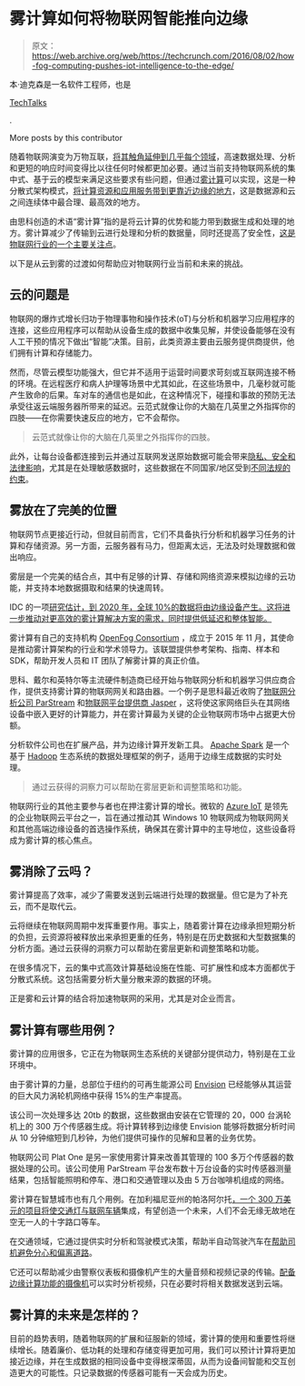 # 雾计算如何将物联网智能推向边缘

> 原文：<https://web.archive.org/web/https://techcrunch.com/2016/08/02/how-fog-computing-pushes-iot-intelligence-to-the-edge/>

本·迪克森是一名软件工程师，也是

[TechTalks](https://web.archive.org/web/20230316161016/https://bdtechtalks.com/)

.

More posts by this contributor

随着物联网演变为万物互联，[将其触角延伸到几乎每个领域](https://web.archive.org/web/20230316161016/https://bdtechtalks.com/2016/05/10/iot-and-machine-learning-are-invading-our-lives-is-it-a-good-thing/)，高速数据处理、分析和更短的响应时间变得比以往任何时候都更加必要。通过当前支持物联网系统的集中式、基于云的模型来满足这些要求有些问题，但通过[雾计算](https://web.archive.org/web/20230316161016/http://internetofthingsagenda.techtarget.com/definition/fog-computing-fogging)可以实现，这是一种分散式架构模式，[将计算资源和应用服务带到更靠近边缘的地方](https://web.archive.org/web/20230316161016/https://bdtechtalks.com/2016/07/19/how-iot-can-benefit-from-cloud-computing/)，这是数据源和云之间连续体中最合理、最高效的地方。

由思科创造的术语“雾计算”指的是将云计算的优势和能力带到数据生成和处理的地方。雾计算减少了传输到云进行处理和分析的数据量，同时还提高了安全性，[这是物联网行业的一个主要关注点](https://web.archive.org/web/20230316161016/https://techcrunch.com/2015/10/24/why-iot-security-is-so-critical/)。

以下是从云到雾的过渡如何帮助应对物联网行业当前和未来的挑战。

## 云的问题是

物联网的爆炸式增长归功于物理事物和操作技术(oT)与分析和机器学习应用程序的连接，这些应用程序可以帮助从设备生成的数据中收集见解，并使设备能够在没有人工干预的情况下做出“智能”决策。目前，此类资源主要由云服务提供商提供，他们拥有计算和存储能力。

然而，尽管云模型功能强大，但它并不适用于运营时间要求苛刻或互联网连接不畅的环境。在远程医疗和病人护理等场景中尤其如此，在这些场景中，几毫秒就可能产生致命的后果。车对车的通信也是如此，在这种情况下，碰撞和事故的预防无法承受往返云端服务器所带来的延迟。云范式就像让你的大脑在几英里之外指挥你的四肢——在你需要快速反应的地方，它不会帮你。

> 云范式就像让你的大脑在几英里之外指挥你的四肢。

此外，让每台设备都连接到云并通过互联网发送原始数据可能会带来[隐私、安全和法律影响](https://web.archive.org/web/20230316161016/https://bdtechtalks.com/2016/04/20/why-do-we-need-to-take-iot-security-more-seriously/)，尤其是在处理敏感数据时，这些数据在不同国家/地区受到[不同法规的约束](https://web.archive.org/web/20230316161016/http://www.zdnet.com/article/privacy-laws-how-the-us-eu-and-others-protect-iot-data-or-dont/)。

## 雾放在了完美的位置

物联网节点更接近行动，但就目前而言，它们不具备执行分析和机器学习任务的计算和存储资源。另一方面，云服务器有马力，但距离太远，无法及时处理数据和做出响应。

雾层是一个完美的结合点，其中有足够的计算、存储和网络资源来模拟边缘的云功能，并支持本地数据摄取和结果的快速周转。

IDC 的一项[研究估计，到 2020 年，全球 10%的数据将由边缘设备产生。这将进一步推动对更高效的雾计算解决方案的需求，同时提供低延迟和整体智能。](https://web.archive.org/web/20230316161016/https://www.emc.com/collateral/analyst-reports/idc-digital-universe-united-states.pdf)

雾计算有自己的支持机构 [OpenFog Consortium](https://web.archive.org/web/20230316161016/http://www.openfogconsortium.org/) ，成立于 2015 年 11 月，其使命是推动雾计算架构的行业和学术领导力。该联盟提供参考架构、指南、样本和 SDK，帮助开发人员和 IT 团队了解雾计算的真正价值。

思科、戴尔和英特尔等主流硬件制造商已经开始与物联网分析和机器学习供应商合作，提供支持雾计算的物联网网关和路由器。一个例子是思科最近收购了[物联网分析公司 ParStream](https://web.archive.org/web/20230316161016/http://www.rtinsights.com/with-parstream-cisco-thinks-edge-analytics/) 和[物联网平台提供商 Jasper](https://web.archive.org/web/20230316161016/http://investor.cisco.com/investor-relations/news-and-events/news/news-details/2016/Cisco-Announces-Intent-to-Acquire-Jasper-Technologies-Inc/default.aspx) ，这将使这家网络巨头在其网络设备中嵌入更好的计算能力，并在雾计算最为关键的企业物联网市场中占据更大份额。

分析软件公司也在扩展产品，并为边缘计算开发新工具。 [Apache Spark](https://web.archive.org/web/20230316161016/http://spark.apache.org/) 是一个基于 [Hadoop](https://web.archive.org/web/20230316161016/http://hadoop.apache.org/) 生态系统的数据处理框架的例子，适用于边缘生成数据的实时处理。

> 通过云获得的洞察力可以帮助在雾层更新和调整策略和功能。

物联网行业的其他主要参与者也在押注雾计算的增长。微软的 [Azure IoT](https://web.archive.org/web/20230316161016/https://azure.microsoft.com/en-us/suites/iot-suite/) 是领先的企业物联网云平台之一，旨在通过推动其 Windows 10 物联网成为物联网网关和其他高端边缘设备的首选操作系统，确保其在雾计算中的主导地位，这些设备将成为雾计算的核心焦点。

## 雾消除了云吗？

雾计算提高了效率，减少了需要发送到云端进行处理的数据量。但它是为了补充云，而不是取代云。

云将继续在物联网周期中发挥重要作用。事实上，随着雾计算在边缘承担短期分析的负担，云资源将被释放出来承担更重的任务，特别是在历史数据和大型数据集的分析方面。通过云获得的洞察力可以帮助在雾层更新和调整策略和功能。

在很多情况下，云的集中式高效计算基础设施在性能、可扩展性和成本方面都优于分散式系统。这包括需要分析大量分散来源的数据的环境。

正是雾和云计算的结合将加速物联网的采用，尤其是对企业而言。

## 雾计算有哪些用例？

雾计算的应用很多，它正在为物联网生态系统的关键部分提供动力，特别是在工业环境中。

由于雾计算的力量，总部位于纽约的可再生能源公司 [Envision](https://web.archive.org/web/20230316161016/http://www.envision-energy.net/) 已经能够从其运营的巨大风力涡轮机网络中获得 15%的生产率提高。

该公司一次处理多达 20tb 的数据，这些数据由安装在它管理的 20，000 台涡轮机上的 300 万个传感器生成。将计算转移到边缘使 Envision 能够将数据分析时间从 10 分钟缩短到几秒钟，为他们提供可操作的见解和显著的业务优势。

物联网公司 Plat One 是另一家使用雾计算来改善其管理的 100 多万个传感器的数据处理的公司。该公司使用 ParStream 平台发布数十万台设备的实时传感器测量结果，包括智能照明和停车、港口和交通管理以及由 5 万台咖啡机组成的网络。

雾计算在智慧城市也有几个用例。在加利福尼亚州的帕洛阿尔托[，一个 300 万美元的项目将使交通灯与联网车辆](https://web.archive.org/web/20230316161016/http://www.govtech.com/fs/Is-Edge-Computing-Key-to-the-Internet-of-Things.html)集成，有望创造一个未来，人们不会无缘无故地在空无一人的十字路口等车。

在交通领域，它通过提供实时分析和驾驶模式决策，帮助半自动驾驶汽车在[帮助司机避免分心和偏离道路](https://web.archive.org/web/20230316161016/http://www.wired.com/brandlab/2016/03/how-semi-autonomous-vehicles-are-helping-to-power-a-potentially-safer-future-on-the-road/)。

它还可以帮助减少由警察仪表板和摄像机产生的大量音频和视频记录的传输。[配备边缘计算功能的摄像机](https://web.archive.org/web/20230316161016/http://eecatalog.com/medical/2015/04/28/edge-computing-brings-performance-to-the-heterogeneous-iot/)可以实时分析视频，只在必要时将相关数据发送到云端。

## 雾计算的未来是怎样的？

目前的趋势表明，随着物联网的扩展和征服新的领域，雾计算的使用和重要性将继续增长。随着廉价、低功耗的处理和存储变得更加可用，我们可以预计计算将更加接近边缘，并在生成数据的相同设备中变得根深蒂固，从而为设备间智能和交互创造更大的可能性。只记录数据的传感器可能有一天会成为历史。